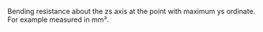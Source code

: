 ﻿Bending resistance about the zs axis at the point with maximum ys ordinate. For example measured in mm³.
